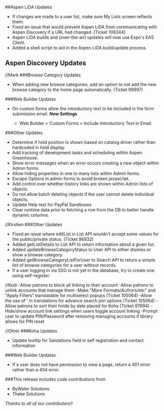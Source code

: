 ##Aspen LiDA Updates
- If changes are made to a user list, make sure My Lists screen reflects them.
- Fixed an issue that would prevent Aspen LiDA from communicating with Aspen Discovery if a URL had changed. (Ticket 106344)
- Aspen LiDA builds and (over-the-air) updates will now use Expo's EAS Client.
- Added a shell script to aid in the Aspen LiDA build/update process.

## Aspen Discovery Updates

//Mark
###Browse Category Updates
- When adding new browse categories, add an option to not add the new browse category to the home page automatically. (Ticket 99997) 

###Web Builder Updates
- On custom forms allow the introductory text to be included in the form submission email.
  **New Settings**

  - Web Builder > Custom Forms > Include Introductory Text in Email

###Other Updates
- Determine if hold position is shown based on catalog driver rather than hardcoded in hold display.
- Add tracking of development tasks and scheduling within Aspen Greenhouse.
- Show error messages when an error occurs creating a new object within Admin forms. 
- Allow hiding properties in one to many lists within Admin forms. 
- Escape Options in admin forms to avoid broken javascript.
- Add control over whether history links are shown within Admin lists of objects.
- Do not allow batch deleting objects if the user cannot delete individual objects.
- Update Help text for PayPal Sandboxes
- Clear runtime data prior to fetching a row from the DB to better handle dynamic columns.

//Kirstien
###Other Updates
- Fixed an issue where editList in List API wouldn't accept some values for the public/private status. (Ticket 96832)
- Added getListDetails to List API to return information about a given list.
- Added updateBrowseCategoryStatus to User API to either dismiss or show a browse category.
- Added getBrowseCategoryListForUser to Search API to return a simple list of browse categories for a user without
  records.
- If a user logging in via SSO is not yet in the database, try to create one using self-register.

//Kodi
-Allow patrons to block all linking to their account
-Allow patrons to unlink accounts that manage them
-Make "More Formats/Authors/etc" and "Apply Filters" translatable for multiselect popups (Ticket 105064)
-Allow the use of ' in translations for advance search join options (Ticket 105064)
-Allow patrons to sort their holds by date placed for Koha (Ticket 97694)
-Hide/show account link settings when users toggle account linking
-Prompt user to update PIN/Password after removing managing accounts if library allows for PIN reset

//Other
###Koha Updates
- Update tooltip for Salutations field in self registration and contact information

###Web Builder Updates
- If a user does not have permission to view a page, return a 401 error rather than a 404 error. 

###This release includes code contributions from
- ByWater Solutions
- Theke Solutions

_Thanks to all of our contributors!!_